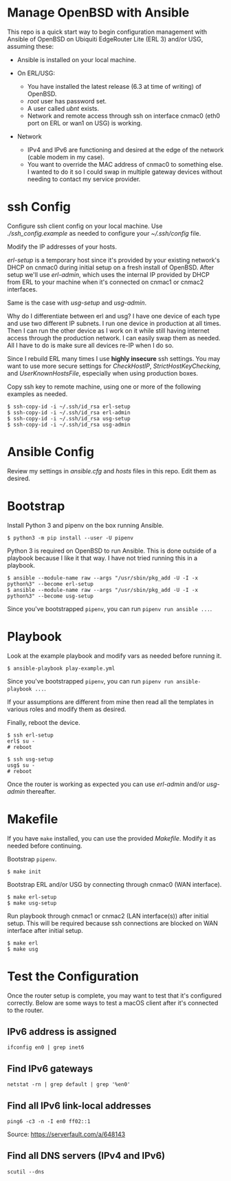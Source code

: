 # Manage OpenBSD with Ansible

This repo is a quick start way to begin configuration management with Ansible
of OpenBSD on Ubiquiti EdgeRouter Lite (ERL 3) and/or USG, assuming these:

- Ansible is installed on your local machine.
- On ERL/USG:

  - You have installed the latest release (6.3 at time of writing) of OpenBSD.
  - *root* user has password set.
  - A user called *ubnt* exists.
  - Network and remote access through ssh on interface cnmac0 (eth0 port on ERL or wan1 on USG) is working.

- Network

  - IPv4 and IPv6 are functioning and desired at the edge of the network (cable modem in my case).
  - You want to override the MAC address of cnmac0 to something else. I wanted to do it so I could swap in multiple gateway devices without needing to contact my service provider.

# ssh Config

Configure ssh client config on your local machine. Use *./ssh_config.example*
as needed to configure your *~/.ssh/config* file.

Modify the IP addresses of your hosts.

*erl-setup* is a temporary host since it's provided by your existing network's
DHCP on cnmac0 during initial setup on a fresh install of OpenBSD. After setup
we'll use *erl-admin*, which uses the internal IP provided by DHCP from ERL to
your machine when it's connected on cnmac1 or cnmac2 interfaces.

Same is the case with *usg-setup* and *usg-admin*.

Why do I differentiate between erl and usg? I have one device of each type and
use two different IP subnets. I run one device in production at all times. Then
I can run the other device as I work on it while still having internet access
through the production network. I can easily swap them as needed. All I have to
do is make sure all devices re-IP when I do so.

Since I rebuild ERL many times I use **highly insecure** ssh settings. You may
want to use more secure settings for *CheckHostIP*, *StrictHostKeyChecking*,
and *UserKnownHostsFile*, especially when using production boxes.

Copy ssh key to remote machine, using one or more of the following examples as
needed.

    $ ssh-copy-id -i ~/.ssh/id_rsa erl-setup
    $ ssh-copy-id -i ~/.ssh/id_rsa erl-admin
    $ ssh-copy-id -i ~/.ssh/id_rsa usg-setup
    $ ssh-copy-id -i ~/.ssh/id_rsa usg-admin

# Ansible Config

Review my settings in *ansible.cfg* and *hosts* files in this repo. Edit them
as desired.

# Bootstrap

Install Python 3 and pipenv on the box running Ansible.

    $ python3 -m pip install --user -U pipenv

Python 3 is required on OpenBSD to run Ansible. This is done outside of a
playbook because I like it that way. I have not tried running this in a
playbook.

    $ ansible --module-name raw --args "/usr/sbin/pkg_add -U -I -x python%3" --become erl-setup
    $ ansible --module-name raw --args "/usr/sbin/pkg_add -U -I -x python%3" --become usg-setup

Since you've bootstrapped ``pipenv``, you can run ``pipenv run ansible ...``.

# Playbook

Look at the example playbook and modify vars as needed before running it.

    $ ansible-playbook play-example.yml

Since you've bootstrapped ``pipenv``, you can run
``pipenv run ansible-playbook ...``.

If your assumptions are different from mine then read all the templates in
various roles and modify them as desired.

Finally, reboot the device.

    $ ssh erl-setup
    erl$ su -
    # reboot

    $ ssh usg-setup
    usg$ su -
    # reboot

Once the router is working as expected you can use *erl-admin* and/or
*usg-admin* thereafter.

# Makefile

If you have ``make`` installed, you can use the provided *Makefile*. Modify it as
needed before continuing.

Bootstrap ``pipenv``.

    $ make init

Bootstrap ERL and/or USG by connecting through cnmac0 (WAN interface).

    $ make erl-setup
    $ make usg-setup

Run playbook through cnmac1 or cnmac2 (LAN interface(s)) after initial setup.
This will be required because ssh connections are blocked on WAN interface
after initial setup.

    $ make erl
    $ make usg

# Test the Configuration

Once the router setup is complete, you may want to test that it's configured
correctly. Below are some ways to test a macOS client after it's connected to
the router.

## IPv6 address is assigned

    ifconfig en0 | grep inet6

## Find IPv6 gateways

    netstat -rn | grep default | grep '%en0'

## Find all IPv6 link-local addresses

    ping6 -c3 -n -I en0 ff02::1

Source: https://serverfault.com/a/648143


## Find all DNS servers (IPv4 and IPv6)

    scutil --dns
